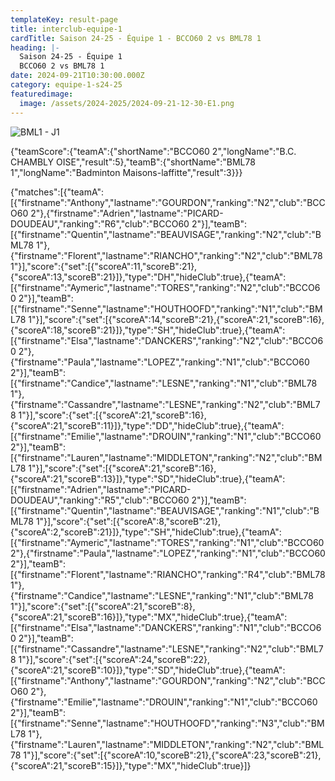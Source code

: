 ```yaml
---
templateKey: result-page
title: interclub-equipe-1
cardTitle: Saison 24-25 - Équipe 1 - BCCO60 2 vs BML78 1 
heading: |-
  Saison 24-25 - Équipe 1
  BCCO60 2 vs BML78 1
date: 2024-09-21T10:30:00.000Z
category: equipe-1-s24-25
featuredimage:
  image: /assets/2024-2025/2024-09-21-12-30-E1.png
---
```

![](/assets/2024-2025/2024-09-21-12-30-E1.png "BML1 - J1")

<teamscoreboard>{"teamScore":{"teamA":{"shortName":"BCCO60 2","longName":"B.C. CHAMBLY OISE","result":5},"teamB":{"shortName":"BML78 1","longName":"Badminton Maisons-laffitte","result":3}}}</teamscoreboard>

<scoreboard>{"matches":[{"teamA":[{"firstname":"Anthony","lastname":"GOURDON","ranking":"N2","club":"BCCO60 2"},{"firstname":"Adrien","lastname":"PICARD-DOUDEAU","ranking":"R6","club":"BCCO60 2"}],"teamB":[{"firstname":"Quentin","lastname":"BEAUVISAGE","ranking":"N2","club":"BML78 1"},{"firstname":"Florent","lastname":"RIANCHO","ranking":"N2","club":"BML78 1"}],"score":{"set":[{"scoreA":11,"scoreB":21},{"scoreA":13,"scoreB":21}]},"type":"DH","hideClub":true},{"teamA":[{"firstname":"Aymeric","lastname":"TORES","ranking":"N2","club":"BCCO60 2"}],"teamB":[{"firstname":"Senne","lastname":"HOUTHOOFD","ranking":"N1","club":"BML78 1"}],"score":{"set":[{"scoreA":14,"scoreB":21},{"scoreA":21,"scoreB":16},{"scoreA":18,"scoreB":21}]},"type":"SH","hideClub":true},{"teamA":[{"firstname":"Elsa","lastname":"DANCKERS","ranking":"N2","club":"BCCO60 2"},{"firstname":"Paula","lastname":"LOPEZ","ranking":"N1","club":"BCCO60 2"}],"teamB":[{"firstname":"Candice","lastname":"LESNE","ranking":"N1","club":"BML78 1"},{"firstname":"Cassandre","lastname":"LESNE","ranking":"N2","club":"BML78 1"}],"score":{"set":[{"scoreA":21,"scoreB":16},{"scoreA":21,"scoreB":11}]},"type":"DD","hideClub":true},{"teamA":[{"firstname":"Emilie","lastname":"DROUIN","ranking":"N1","club":"BCCO60 2"}],"teamB":[{"firstname":"Lauren","lastname":"MIDDLETON","ranking":"N2","club":"BML78 1"}],"score":{"set":[{"scoreA":21,"scoreB":16},{"scoreA":21,"scoreB":13}]},"type":"SD","hideClub":true},{"teamA":[{"firstname":"Adrien","lastname":"PICARD-DOUDEAU","ranking":"R5","club":"BCCO60 2"}],"teamB":[{"firstname":"Quentin","lastname":"BEAUVISAGE","ranking":"N1","club":"BML78 1"}],"score":{"set":[{"scoreA":8,"scoreB":21},{"scoreA":2,"scoreB":21}]},"type":"SH","hideClub":true},{"teamA":[{"firstname":"Aymeric","lastname":"TORES","ranking":"N1","club":"BCCO60 2"},{"firstname":"Paula","lastname":"LOPEZ","ranking":"N1","club":"BCCO60 2"}],"teamB":[{"firstname":"Florent","lastname":"RIANCHO","ranking":"R4","club":"BML78 1"},{"firstname":"Candice","lastname":"LESNE","ranking":"N1","club":"BML78 1"}],"score":{"set":[{"scoreA":21,"scoreB":8},{"scoreA":21,"scoreB":16}]},"type":"MX","hideClub":true},{"teamA":[{"firstname":"Elsa","lastname":"DANCKERS","ranking":"N1","club":"BCCO60 2"}],"teamB":[{"firstname":"Cassandre","lastname":"LESNE","ranking":"N2","club":"BML78 1"}],"score":{"set":[{"scoreA":24,"scoreB":22},{"scoreA":21,"scoreB":10}]},"type":"SD","hideClub":true},{"teamA":[{"firstname":"Anthony","lastname":"GOURDON","ranking":"N2","club":"BCCO60 2"},{"firstname":"Emilie","lastname":"DROUIN","ranking":"N1","club":"BCCO60 2"}],"teamB":[{"firstname":"Senne","lastname":"HOUTHOOFD","ranking":"N3","club":"BML78 1"},{"firstname":"Lauren","lastname":"MIDDLETON","ranking":"N2","club":"BML78 1"}],"score":{"set":[{"scoreA":10,"scoreB":21},{"scoreA":23,"scoreB":21},{"scoreA":21,"scoreB":15}]},"type":"MX","hideClub":true}]}</scoreboard>